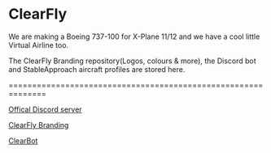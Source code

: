 # ClearFly

We are making a Boeing 737-100 for X-Plane 11/12 and we have a cool little Virtual Airline too.

The ClearFly Branding repository(Logos, colours & more), the Discord bot and StableApproach aircraft profiles are stored here.

==============================================================

[Offical Discord server](https://discord.gg/UK89j4dtrP)

[ClearFly Branding](https://github.com/ClearFly-Official/ClearFly-Branding)

[ClearBot](https://github.com/ClearFly-Official/ClearBot)


